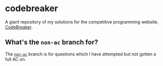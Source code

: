 # codebreaker

A giant repository of my solutions for the competitive programming website, [CodeBreaker](https://codebreaker.xyz/).

## What's the `non-ac` branch for?

The [`non-ac`](https://github.com/g-e-o-m-e-t-r-i-c/codebreaker/tree/non-ac) branch is for questions which I have attempted but not gotten a full AC on.
